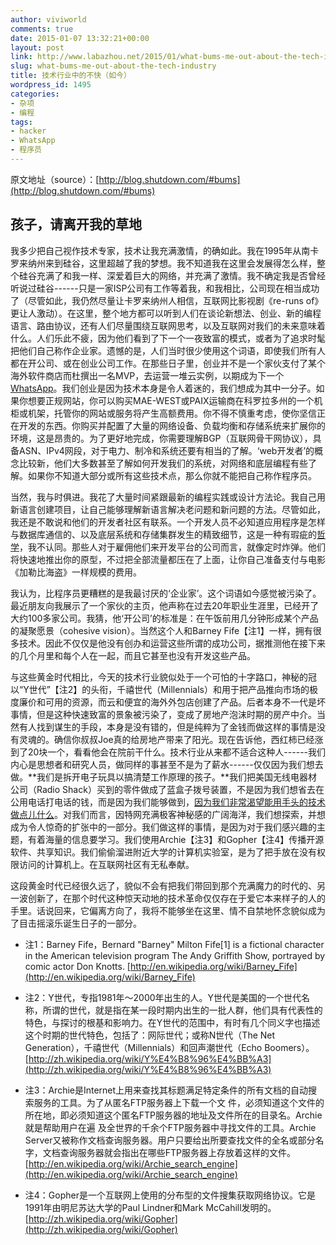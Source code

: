 ```yaml
---
author: viviworld
comments: true
date: 2015-01-07 13:32:21+00:00
layout: post
link: http://www.labazhou.net/2015/01/what-bums-me-out-about-the-tech-industry/
slug: what-bums-me-out-about-the-tech-industry
title: 技术行业中的不快（如今）
wordpress_id: 1495
categories:
- 杂项
- 编程
tags:
- hacker
- WhatsApp
- 程序员
---
```


原文地址（source）：[http://blog.shutdown.com/#bums](http://blog.shutdown.com/#bums)


## 孩子，请离开我的草地


我多少把自己视作技术专家，技术让我充满激情，的确如此。我在1995年从南卡罗来纳州来到硅谷，这里超越了我的梦想。我不知道我在这里会发展得怎么样，整个硅谷充满了和我一样、深爱着巨大的网络，并充满了激情。我不确定我是否曾经听说过硅谷------只是一家ISP公司有工作等着我，和我相比，公司现在相当成功了（尽管如此，我仍然尽量让卡罗来纳州人相信，互联网比影视剧《re-runs of》更让人激动）。在这里，整个地方都可以听到人们在谈论新想法、创业、新的编程语言、路由协议，还有人们尽量围绕互联网思考，以及互联网对我们的未来意味着什么。人们乐此不疲，因为他们看到了下一个一夜致富的模式，或者为了追求时髦把他们自己称作企业家。遗憾的是，人们当时很少使用这个词语，即使我们所有人都在开公司、或在创业公司工作。在那些日子里，创业并不是一个家伙支付了某个海外软件商店而杜撰出一名MVP，去运营一堆云实例，以期成为下一个[WhatsApp](http://www.labazhou.net/2014/03/steal-whatsapp-database/)。我们创业是因为技术本身是令人着迷的，我们想成为其中一分子。如果你想要正规网站，你可以购买MAE-WEST或PAIX运输商在科罗拉多州的一个机柜或机架，托管你的网站或服务将产生高额费用。你不得不慎重考虑，使你坚信正在开发的东西。你购买并配置了大量的网络设备、负载均衡和存储系统来扩展你的环境，这是昂贵的。为了更好地完成，你需要理解BGP（互联网骨干网协议），具备ASN、IPv4网段，对于电力、制冷和系统还要有相当的了解。‘web开发者’的概念比较新，他们大多数甚至了解如何开发我们的系统，对网络和底层编程有些了解。如果你不知道大部分或所有这些技术点，那么你就不能把自己称作程序员。

当然，我与时俱进。我花了大量时间紧跟最新的编程实践或设计方法论。我自己用新语言创建项目，让自己能够理解新语言解决老问题和新问题的方法。尽管如此，我还是不敢说和他们的开发者社区有联系。一个开发人员不必知道应用程序是怎样与数据库通信的、以及底层系统和存储集群发生的精致细节，这是一种有瑕疵的[哲学](http://www.labazhou.net/2014/09/you-cannot-sit-on-the-sidelines-and-become-a-philosopher/)，我不认同。那些人对于雇佣他们来开发平台的公司而言，就像定时炸弹。他们将快速地推出你的原型，不过把全部流量都压在了上面，让你自己准备支付与电影《加勒比海盗》一样规模的费用。

我认为，比程序员更糟糕的是我最讨厌的‘企业家’。这个词语如今感觉被污染了。最近朋友向我展示了一个家伙的主页，他声称在过去20年职业生涯里，已经开了大约100多家公司。我猜，他‘开公司’的标准是：在午饭前用几分钟形成某个产品的凝聚愿景（cohesive vision）。当然这个人和Barney Fife【注1】一样，拥有很多技术。因此不仅仅是他没有创办和运营这些所谓的成功公司，据推测他在接下来的几个月里和每个人在一起，而且它甚至也没有开发这些产品。

与这些黄金时代相比，今天的技术行业貌似处于一个可怕的十字路口，神秘的冠以“Y世代”【注2】的头衔，千禧世代（Millennials）和用于把产品推向市场的极度廉价和可用的资源，而云和便宜的海外外包店创建了产品。后者本身不一代是坏事情，但是这种快速致富的景象被污染了，变成了房地产泡沫时期的房产中介。当然有人找到谋生的手段，本身是没有错的，但是纯粹为了金钱而做这样的事情是没有灵魂的。确信你叔叔Joe真的给房地产带来了阳光。现在告诉他，西红柿已经涨到了20块一个，看看他会在院前干什么。技术行业从来都不适合这种人------我们内心是思想者和研究人员，做同样的事甚至不是为了薪水------仅仅因为我们想去做。**我们是拆开电子玩具以搞清楚工作原理的孩子。**我们把美国无线电器材公司（Radio Shack）买到的零件做成了蓝盒子拨号装置，不是因为我们想省去在公用电话打电话的钱，而是因为我们能够做到，[因为我们非常渴望能用手头的技术做点儿什么](http://www.labazhou.net/2014/10/if-its-flow-its-art/)。对我们而言，因特网充满极客神秘感的广阔海洋，我们想探索，并想成为令人惊奇的扩张中的一部分。我们做这样的事情，是因为对于我们感兴趣的主题，有着海量的信息要学习。我们使用Archie【注3】和Gopher【注4】传播开源软件、共享知识。我们偷偷溜进附近大学的计算机实验室，是为了把手放在没有权限访问的计算机上。在互联网社区有无私奉献。

这段黄金时代已经很久远了，貌似不会有把我们带回到那个充满魔力的时代的、另一波创新了，在那个时代这种惊天动地的技术革命仅仅存在于爱它本来样子的人的手里。话说回来，它偏离方向了，我将不能够坐在这里、情不自禁地怀念貌似成为了目击摇滚乐诞生日子的一部分。



	
  * 注1：Barney Fife，Bernard "Barney" Milton Fife[1] is a fictional character in the American television program The Andy Griffith Show, portrayed by comic actor Don Knotts. [http://en.wikipedia.org/wiki/Barney_Fife](http://en.wikipedia.org/wiki/Barney_Fife)

	
  * 注2：Y世代，专指1981年～2000年出生的人。Y世代是美国的一个世代名称，所谓的世代，就是指在某一段时期内出生的一批人群，他们具有代表性的特色，与探讨的根基和影响力。在Y世代的范围中，有时有几个同义字也描述这个时期的世代特色，包括了：网际世代；或称N世代（The Net Generation），千禧世代（Millennials）和回声潮世代（Echo Boomers）。[http://zh.wikipedia.org/wiki/Y%E4%B8%96%E4%BB%A3](http://zh.wikipedia.org/wiki/Y%E4%B8%96%E4%BB%A3)

	
  * 注3：Archie是Internet上用来查找其标题满足特定条件的所有文档的自动搜索服务的工具。为了从匿名FTP服务器上下载一个文 件，必须知道这个文件的所在地，即必须知道这个匿名FTP服务器的地址及文件所在的目录名。Archie就是帮助用户在遍 及全世界的千余个FTP服务器中寻找文件的工具。Archie Server又被称作文档查询服务器。用户只要给出所要查找文件的全名或部分名字，文档查询服务器就会指出在哪些FTP服务器上存放着这样的文件。[http://en.wikipedia.org/wiki/Archie_search_engine](http://en.wikipedia.org/wiki/Archie_search_engine)

	
  * 注4：Gopher是一个互联网上使用的分布型的文件搜集获取网络协议。它是1991年由明尼苏达大学的Paul Lindner和Mark McCahill发明的。[http://zh.wikipedia.org/wiki/Gopher](http://zh.wikipedia.org/wiki/Gopher)


